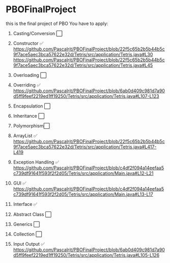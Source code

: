 # PBOFinalProject
this is the final project of PBO
You have to apply:
1. Casting/Conversion ⬜️
2. Constructor ✅ 
  https://github.com/Pascalrjt/PBOFinalProject/blob/22f5c65b2b5b44b5c9f7ace5aec3bca57622e32d/Tetris/src/application/Tetris.java#L30
  https://github.com/Pascalrjt/PBOFinalProject/blob/22f5c65b2b5b44b5c9f7ace5aec3bca57622e32d/Tetris/src/application/Tetris.java#L45
3. Overloading ⬜️
4. Overriding ✅
  https://github.com/Pascalrjt/PBOFinalProject/blob/6ab0d409c981d7a90d5ff9feef2219ed1ff19250/Tetris/src/application/Tetris.java#L107-L123
5. Encapsulation ⬜️
6. Inheritance ⬜️
7. Polymorphism⬜️
8. ArrayList ✅ 
  https://github.com/Pascalrjt/PBOFinalProject/blob/22f5c65b2b5b44b5c9f7ace5aec3bca57622e32d/Tetris/src/application/Tetris.java#L417-L419
  
9. Exception Handling ✅ 
  https://github.com/Pascalrjt/PBOFinalProject/blob/c4df2f094a14eefaa5c739df91641f593f2f2d05/Tetris/src/application/Main.java#L12-L21
10. GUI ✅ 
  https://github.com/Pascalrjt/PBOFinalProject/blob/c4df2f094a14eefaa5c739df91641f593f2f2d05/Tetris/src/application/Main.java#L13-L17
11. Interface ✅ 
12. Abstract Class ⬜️
13. Generics ⬜️
14. Collection ⬜️
15. Input Output ✅ 
  https://github.com/Pascalrjt/PBOFinalProject/blob/6ab0d409c981d7a90d5ff9feef2219ed1ff19250/Tetris/src/application/Tetris.java#L105-L126
